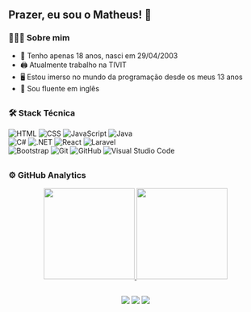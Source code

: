 ## Prazer, eu sou o Matheus! 👋

### 👨🏻‍💻 Sobre mim

- 👨 Tenho apenas 18 anos, nasci em 29/04/2003
- 🖨️ Atualmente trabalho na TIVIT
- 🖥️ Estou imerso no mundo da programação desde os meus 13 anos
- 💬 Sou fluente em inglês

##
  
  ### 🛠 Stack Técnica
  ![HTML](https://img.shields.io/badge/-HTML-05122A?style=flat&logo=HTML5)
  ![CSS](https://img.shields.io/badge/-CSS-05122A?style=flat&logo=CSS3&logoColor=1572B6)
  ![JavaScript](https://img.shields.io/badge/-JavaScript-05122A?style=flat&logo=javascript)
  ![Java](https://img.shields.io/badge/-Java-05122A?style=flat&logo=Java&logoColor=FFA518)\
  ![C#](https://img.shields.io/badge/-C%20Sharp-05122A?style=flat&logo=csharp&logoColor=FFFFFF)
  ![.NET](https://img.shields.io/badge/-.NET-05122A?style=flat&logo=dotnet&logoColor=512BD4)
  ![React](https://img.shields.io/badge/-React-05122A?style=flat&logo=react)
  ![Laravel](https://img.shields.io/badge/-Laravel-05122A?style=flat&logo=laravel&logoColor=FF2D20)\
  ![Bootstrap](https://img.shields.io/badge/-Bootstrap-05122A?style=flat&logo=bootstrap&logoColor=563D7C)
  ![Git](https://img.shields.io/badge/-Git-05122A?style=flat&logo=git)
  ![GitHub](https://img.shields.io/badge/-GitHub-05122A?style=flat&logo=github)
  ![Visual Studio Code](https://img.shields.io/badge/-Visual%20Studio%20Code-05122A?style=flat&logo=visual-studio-code&logoColor=007ACC)
  
  ##
  
  ### ⚙️ GitHub Analytics
  
  <div align="center">
    <a href="https://github.com/Crdzcode">
    <img height="180em" src="https://github-readme-stats.vercel.app/api?username=Crdzcode&show_icons=true&theme=aura&include_all_commits=true&count_private=true"/>
    <img height="180em" src="https://github-readme-stats.vercel.app/api/top-langs/?username=Crdzcode&layout=compact&langs_count=7&theme=aura"/>
  </div>
  
  ##
 
<div align="center"> 
  <a href="https://www.instagram.com/mm_cardoso_/" target="_blank"><img src="https://img.shields.io/badge/-Instagram-%23E4405F?style=for-the-badge&logo=instagram&logoColor=white" target="_blank"></a> 
  <a href = "mailto:matheusmatoscardoso@gmail.com"><img src="https://img.shields.io/badge/-Gmail-%23333?style=for-the-badge&logo=gmail&logoColor=white" target="_blank"></a>
  <a href="https://www.linkedin.com/in/mm-cardoso-/" target="_blank"><img src="https://img.shields.io/badge/-LinkedIn-%230077B5?style=for-the-badge&logo=linkedin&logoColor=white" target="_blank"></a> 
 
</div>
